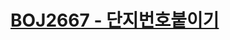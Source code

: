 # [BOJ2667 - 단지번호붙이기](https://www.acmicpc.net/problem/2667)
<!--tags: bfs, dfs, graph, traversal-->
